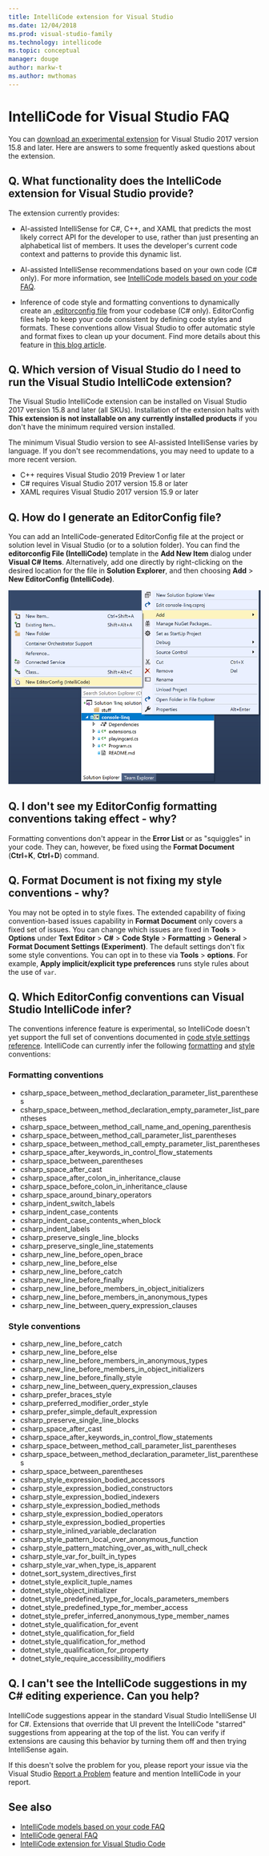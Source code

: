 ```yaml
---
title: IntelliCode extension for Visual Studio
ms.date: 12/04/2018
ms.prod: visual-studio-family
ms.technology: intellicode
ms.topic: conceptual
manager: douge
author: markw-t
ms.author: mwthomas
---
```

# IntelliCode for Visual Studio FAQ

You can [download an experimental extension](https://go.microsoft.com/fwlink/?linkid=872707) for Visual Studio 2017 version 15.8 and later. Here are answers to some frequently asked questions about the extension.

## Q. What functionality does the IntelliCode extension for Visual Studio provide?

The extension currently provides:

- AI-assisted IntelliSense for C#, C++, and XAML that predicts the most likely correct API for the developer to use, rather than just presenting an alphabetical list of members. It uses the developer's current code context and patterns to provide this dynamic list.

- AI-assisted IntelliSense recommendations based on your own code (C# only). For more information, see [IntelliCode models based on your code FAQ](custom-model-faq.md).

- Inference of code style and formatting conventions to dynamically create an [.editorconfig file](/visualstudio/ide/create-portable-custom-editor-options) from your codebase (C# only). EditorConfig files help to keep your code consistent by defining code styles and formats. These conventions allow Visual Studio to offer automatic style and format fixes to clean up your document. Find more details about this feature in [this blog article](https://aka.ms/vsicec).

## Q. Which version of Visual Studio do I need to run the Visual Studio IntelliCode extension?

The Visual Studio IntelliCode extension can be installed on Visual Studio 2017 version 15.8 and later (all SKUs). Installation of the extension halts with **This extension is not installable on any currently installed products** if you don't have the minimum required version installed.

The minimum Visual Studio version to see AI-assisted IntelliSense varies by language. If you don't see recommendations, you may need to update to a more recent version.

- C++ requires Visual Studio 2019 Preview 1 or later
- C# requires Visual Studio 2017 version 15.8 or later
- XAML requires Visual Studio 2017 version 15.9 or later

## Q. How do I generate an EditorConfig file?

You can add an IntelliCode-generated EditorConfig file at the project or solution level in Visual Studio (or to a solution folder). You can find the **editorconfig File (IntelliCode)** template in the **Add New Item** dialog under **Visual C# Items**. Alternatively, add one directly by right-clicking on the desired location for the file in **Solution Explorer**, and then choosing **Add** > **New EditorConfig (IntelliCode)**.

![Add IntelliCode-generated EditorConfig file in Visual Studio](media/intellicode-editorconfig.png)

## Q. I don't see my EditorConfig formatting conventions taking effect - why?

Formatting conventions don't appear in the **Error List** or as "squiggles" in your code. They can, however, be fixed using the **Format Document** (**Ctrl**+**K**, **Ctrl**+**D**) command.

## Q. Format Document is not fixing my style conventions - why?

You may not be opted in to style fixes. The extended capability of fixing convention-based issues capability in **Format Document** only covers a fixed set of issues. You can change which issues are fixed in **Tools** > **Options** under **Text Editor** > **C#** > **Code Style** > **Formatting** > **General** > **Format Document Settings (Experiment)**. The default settings don't fix some style conventions. You can opt in to these via **Tools** > **options**. For example, **Apply implicit/explicit type preferences** runs style rules about the use of `var`.

## Q. Which EditorConfig conventions can Visual Studio IntelliCode infer?

The conventions inference feature is experimental, so IntelliCode doesn't yet support the full set of conventions documented in [code style settings reference](/visualstudio/ide/editorconfig-code-style-settings-reference). IntelliCode can currently infer the following [formatting](#formatting-conventions) and [style](#style-conventions) conventions:

### Formatting conventions

- csharp_space_between_method_declaration_parameter_list_parentheses
- csharp_space_between_method_declaration_empty_parameter_list_parentheses
- csharp_space_between_method_call_name_and_opening_parenthesis
- csharp_space_between_method_call_parameter_list_parentheses
- csharp_space_between_method_call_empty_parameter_list_parentheses
- csharp_space_after_keywords_in_control_flow_statements
- csharp_space_between_parentheses
- csharp_space_after_cast
- csharp_space_after_colon_in_inheritance_clause
- csharp_space_before_colon_in_inheritance_clause
- csharp_space_around_binary_operators
- csharp_indent_switch_labels
- csharp_indent_case_contents
- csharp_indent_case_contents_when_block
- csharp_indent_labels
- csharp_preserve_single_line_blocks
- csharp_preserve_single_line_statements
- csharp_new_line_before_open_brace
- csharp_new_line_before_else
- csharp_new_line_before_catch
- csharp_new_line_before_finally
- csharp_new_line_before_members_in_object_initializers
- csharp_new_line_before_members_in_anonymous_types
- csharp_new_line_between_query_expression_clauses

### Style conventions

- csharp_new_line_before_catch
- csharp_new_line_before_else
- csharp_new_line_before_members_in_anonymous_types
- csharp_new_line_before_members_in_object_initializers
- csharp_new_line_before_finally_style
- csharp_new_line_between_query_expression_clauses
- csharp_prefer_braces_style
- csharp_preferred_modifier_order_style
- csharp_prefer_simple_default_expression
- csharp_preserve_single_line_blocks
- csharp_space_after_cast
- csharp_space_after_keywords_in_control_flow_statements
- csharp_space_between_method_call_parameter_list_parentheses
- csharp_space_between_method_declaration_parameter_list_parentheses
- csharp_space_between_parentheses
- csharp_style_expression_bodied_accessors
- csharp_style_expression_bodied_constructors
- csharp_style_expression_bodied_indexers
- csharp_style_expression_bodied_methods
- csharp_style_expression_bodied_operators
- csharp_style_expression_bodied_properties
- csharp_style_inlined_variable_declaration
- csharp_style_pattern_local_over_anonymous_function
- csharp_style_pattern_matching_over_as_with_null_check
- csharp_style_var_for_built_in_types
- csharp_style_var_when_type_is_apparent
- dotnet_sort_system_directives_first
- dotnet_style_explicit_tuple_names
- dotnet_style_object_initializer
- dotnet_style_predefined_type_for_locals_parameters_members
- dotnet_style_predefined_type_for_member_access
- dotnet_style_prefer_inferred_anonymous_type_member_names
- dotnet_style_qualification_for_event
- dotnet_style_qualification_for_field
- dotnet_style_qualification_for_method
- dotnet_style_qualification_for_property
- dotnet_style_require_accessibility_modifiers

## Q. I can't see the IntelliCode suggestions in my C# editing experience. Can you help?

IntelliCode suggestions appear in the standard Visual Studio IntelliSense UI for C#. Extensions that override that UI prevent the IntelliCode "starred" suggestions from appearing at the top of the list. You can verify if extensions are causing this behavior by turning them off and then trying IntelliSense again.

If this doesn't solve the problem for you, please report your issue via the Visual Studio [Report a Problem](/visualstudio/ide/how-to-report-a-problem-with-visual-studio-2017) feature and mention IntelliCode in your report.

## See also

- [IntelliCode models based on your code FAQ](custom-model-faq.md)
- [IntelliCode general FAQ](faq.md)
- [IntelliCode extension for Visual Studio Code](intellicode-visual-studio-code.md)
